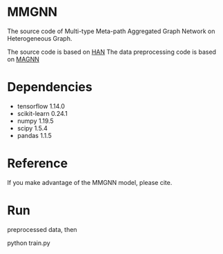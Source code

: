 # MMGNN

The source code of Multi-type Meta-path Aggregated Graph Network on Heterogeneous Graph.

The source code is based on [HAN](https://github.com/Jhy1993/HAN)
The data preprocessing code is based on [MAGNN](https://github.com/cynricfu/MAGNN)

# Dependencies
- tensorflow 1.14.0
- scikit-learn 0.24.1
- numpy 1.19.5
- scipy 1.5.4
- pandas 1.1.5

# Reference

If you make advantage of the MMGNN model, please cite.

# Run

preprocessed data, then

python train.py